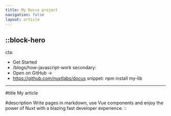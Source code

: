 ```yaml
---
title: My Docus project
navigation: false
layout: article
---
```


::block-hero
---
cta:
  - Get Started
  - /blogs/how-javascript-work
secondary:
  - Open on GitHub →
  - https://github.com/nuxtlabs/docus
snippet: npm install my-lib
---

#title
My article

#description
Write pages in markdown, use Vue components and enjoy the power of Nuxt with a blazing fast developer experience.
::
